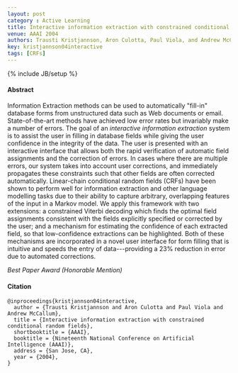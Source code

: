 ```yaml
---
layout: post
category : Active Learning
title: Interactive information extraction with constrained conditional random fields
venue: AAAI 2004
authors: Trausti Kristjannson, Aron Culotta, Paul Viola, and Andrew McCallum
key: kristjannson04interactive
tags: [CRFs]
---
```


{% include JB/setup %}


#### Abstract

Information Extraction methods can be used to automatically "fill-in" database
forms from unstructured data such as Web documents or email. State-of-the-art
methods have achieved low error rates but invariably make a number of
errors. The goal of an *interactive information extraction* system is to
assist the user in filling in database fields while giving the user confidence
in the integrity of the data. The user is presented with an interactive
interface that allows both the rapid verification of automatic field
assignments and the correction of errors. In cases where there are multiple
errors, our system takes into account user corrections, and immediately
propagates these constraints such that other fields are often corrected
automatically. Linear-chain conditional random fields (CRFs) have been shown
to perform well for information extraction and other language modelling tasks
due to their ability to capture arbitrary, overlapping features of the input
in a Markov model. We apply this framework with two extensions: a constrained
Viterbi decoding which finds the optimal field assignments consistent with the
fields explicitly specified or corrected by the user; and a mechanism for
estimating the confidence of each extracted field, so that low-confidence
extractions can be highlighted. Both of these mechanisms are incorporated in a
novel user interface for form filling that is intuitive and speeds the entry
of data---providing a 23% reduction in error due to automated corrections.

*Best Paper Award (Honorable Mention)*

#### Citation

	@inproceedings{kristjannson04interactive,
	  author = {Trausti Kristjannson and Aron Culotta and Paul Viola and Andrew McCallum},
	  title = {Interactive information extraction with constrained conditional random fields},
	  shortbooktitle = {AAAI},
	  booktitle = {Nineteenth National Conference on Artificial Intelligence (AAAI)},
	  address = {San Jose, CA},
	  year = {2004},
	}
